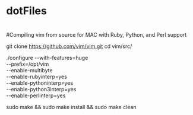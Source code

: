 # dotFiles
#
#Compiling vim from source for MAC with Ruby, Python, and Perl support

git clone https://github.com/vim/vim.git
cd vim/src/

./configure --with-features=huge \
            --prefix=/opt/vim \
            --enable-multibyte \
            --enable-rubyinterp=yes \
            --enable-pythoninterp=yes \
            --enable-python3interp=yes \
            --enable-perlinterp=yes
            
sudo make && sudo make install && sudo make clean

